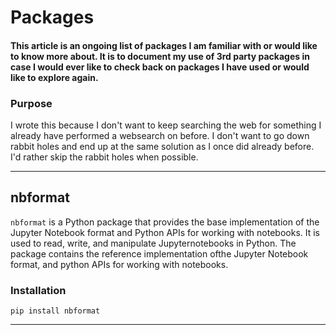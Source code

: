 # Packages

#### This article is an ongoing list of packages I am familiar with or would like to know more about. It is to document my use of 3rd party packages in case I would ever like to check back on packages I have used or would like to explore again.

### Purpose

I wrote this because I don't want to keep searching the web for something I already have performed a websearch on before. I don't want to go down rabbit holes and end up at the same solution as I once did already before. I'd rather skip the rabbit holes when possible.

---

## nbformat

`nbformat` is a Python package that provides the base implementation of the Jupyter Notebook format and Python APIs for working with notebooks. It is used to read, write, and manipulate Jupyternotebooks in Python. The package contains the reference implementation ofthe Jupyter Notebook format, and python APIs for working with notebooks.

### Installation

`pip install nbformat`

---
